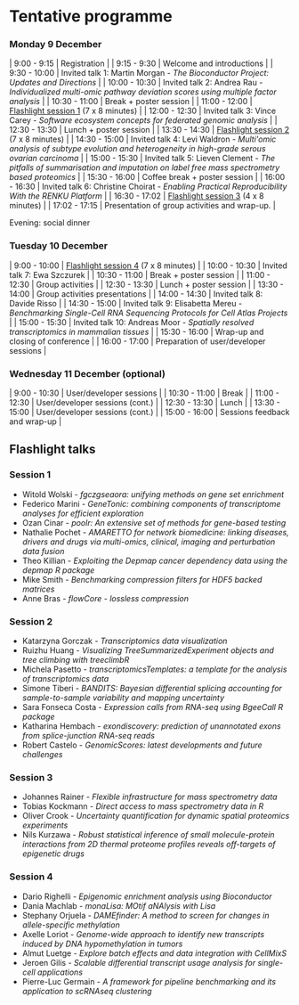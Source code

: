 # Tentative programme

### Monday 9 December


| 9:00 - 9:15   | Registration                                                                                                                       |
| 9:15 - 9:30   | Welcome and introductions                                                                                                          |
| 9:30 - 10:00  | Invited talk 1: Martin Morgan - *The Bioconductor Project: Updates and Directions*                                                 |
| 10:00 - 10:30 | Invited talk 2: Andrea Rau - *Individualized multi-omic pathway deviation scores using multiple factor analysis*                   |
| 10:30 - 11:00 | Break + poster session                                                                                                             |
| 11:00 - 12:00 | [Flashlight session 1](#session-1) (7 x 8 minutes)                                                                                   |
| 12:00 - 12:30 | Invited talk 3: Vince Carey - *Software ecosystem concepts for federated genomic analysis*                                         |
| 12:30 - 13:30 | Lunch  + poster session                                                                                                            |
| 13:30 - 14:30 | [Flashlight session 2](#session-2) (7 x 8 minutes)                                                                                               |
| 14:30 - 15:00 | Invited talk 4: Levi Waldron - *Multi'omic analysis of subtype evolution and heterogeneity in high-grade serous ovarian carcinoma* |
| 15:00 - 15:30 | Invited talk 5: Lieven Clement - *The pitfalls of summarisation and imputation on label free mass spectrometry based proteomics*   |
| 15:30 - 16:00 | Coffee break + poster session                                                                                                      |
| 16:00 - 16:30 | Invited talk 6: Christine Choirat - *Enabling Practical Reproducibility With the RENKU Platform*                                   |
| 16:30 - 17:02 | [Flashlight session 3](#session-3) (4 x 8 minutes)                                                                                               |
| 17:02 - 17:15 | Presentation of group activities and wrap-up.                                                                                      |

Evening: social dinner

### Tuesday 10 December

| 9:00 - 10:00  | [Flashlight session 4](#session-4) (7 x 8 minutes)                                                                           |
| 10:00 - 10:30 | Invited talk 7: Ewa Szczurek                                                                                   |
| 10:30 - 11:00 | Break + poster session                                                                                         |
| 11:00 - 12:30 | Group activities                                                                                               |
| 12:30 - 13:30 | Lunch + poster session                                                                                         |
| 13:30 - 14:00 | Group activities presentations                                                                                 |
| 14:00 - 14:30 | Invited talk 8: Davide Risso                                                                                   |
| 14:30 - 15:00 | Invited talk 9: Elisabetta Mereu - *Benchmarking Single-Cell RNA Sequencing Protocols for Cell Atlas Projects* |
| 15:00 - 15:30 | Invited talk 10: Andreas Moor - *Spatially resolved transcriptomics in mammalian tissues*                      |
| 15:30 - 16:00 | Wrap-up and closing of conference                                                                              |
| 16:00 - 17:00 | Preparation of user/developer sessions                                                                         |

### Wednesday 11 December (optional)

| 9:00 - 10:30  | User/developer sessions         |
| 10:30 - 11:00 | Break                           |
| 11:00 - 12:30 | User/developer sessions (cont.) |
| 12:30 - 13:30 | Lunch                           |
| 13:30 - 15:00 | User/developer sessions (cont.) |
| 15:00 - 16:00 | Sessions feedback and wrap-up   |

## Flashlight talks
### Session 1

* Witold Wolski - *fgczgseaora: unifying methods on gene set enrichment*
* Federico Marini - *GeneTonic: combining components of transcriptome analyses for efficient exploration*
* Ozan Cinar - *poolr: An extensive set of methods for gene-based testing*
* Nathalie Pochet - *AMARETTO for network biomedicine: linking diseases, drivers and drugs via multi-omics, clinical, imaging and perturbation data fusion*
* Theo Killian - *Exploiting the Depmap cancer dependency data using the depmap R package*
* Mike Smith - *Benchmarking compression filters for HDF5 backed matrices*
* Anne Bras - *flowCore - lossless compression*

### Session 2

* Katarzyna Gorczak - *Transcriptomics data visualization*
* Ruizhu Huang - *Visualizing TreeSummarizedExperiment objects and tree climbing with treeclimbR*
* Michela Pasetto - *transcriptomicsTemplates: a template for the analysis of transcriptomics data*
* Simone Tiberi - *BANDITS: Bayesian differential splicing accounting for sample-to-sample variability and mapping uncertainty*
* Sara Fonseca Costa - *Expression calls from RNA-seq using BgeeCall R package*
* Katharina Hembach - *exondiscovery: prediction of unannotated exons from splice-junction RNA-seq reads*
* Robert Castelo - *GenomicScores: latest developments and future challenges*

### Session 3

* Johannes Rainer - *Flexible infrastructure for mass spectrometry data*
* Tobias Kockmann - *Direct access to mass spectrometry data in R*
* Oliver Crook - *Uncertainty quantification for dynamic spatial proteomics experiments*
* Nils Kurzawa - *Robust statistical inference of small molecule-protein interactions from 2D thermal proteome profiles reveals off-targets of epigenetic drugs*

### Session 4

* Dario Righelli - *Epigenomic enrichment analysis using Bioconductor*
* Dania Machlab - *monaLisa: MOtif aNAlysis with Lisa*
* Stephany Orjuela - *DAMEfinder: A method to screen for changes in allele-specific methylation*
* Axelle Loriot - *Genome-wide approach to identify new transcripts induced by DNA hypomethylation in tumors*
* Almut Luetge - *Explore batch effects and data integration with CellMixS*
* Jeroen Gilis - *Scalable differential transcript usage analysis for single-cell applications*
* Pierre-Luc Germain - *A framework for pipeline benchmarking and its application to scRNAseq clustering*
